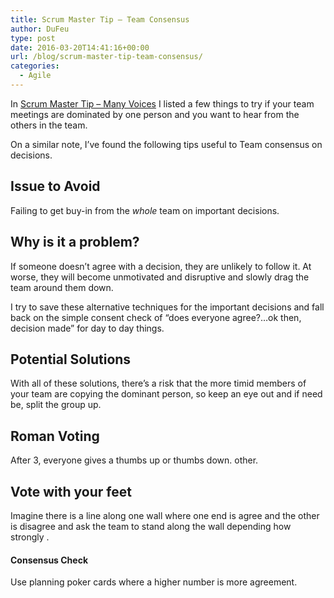 ```yaml
---
title: Scrum Master Tip – Team Consensus
author: DuFeu
type: post
date: 2016-03-20T14:41:16+00:00
url: /blog/scrum-master-tip-team-consensus/
categories:
  - Agile
---
```


In [Scrum Master Tip &#8211; Many Voices][1] I listed a few things to try if your team meetings are dominated by one person and you want to hear from the others in the team.

On a similar note, I&#8217;ve found the following tips useful to Team consensus on decisions.

## Issue to Avoid

Failing to get buy-in from the _whole_ team on important decisions.

## Why is it a problem?

If someone doesn&#8217;t agree with a decision, they are unlikely to follow it. At worse, they will become unmotivated and disruptive and slowly drag the team around them down.

I try to save these alternative techniques for the important decisions and fall back on the simple consent check of &#8220;does everyone agree?&#8230;ok then, decision made&#8221; for day to day things.

## Potential Solutions

With all of these solutions, there&#8217;s a risk that the more timid members of your team are copying the dominant person, so keep an eye out and if need be, split the group up.

## Roman Voting

After 3, everyone gives a thumbs up or thumbs down. other.

## Vote with your feet

Imagine there is a line along one wall where one end is agree and the other is disagree and ask the team to stand along the wall depending how strongly .

#### Consensus Check

Use planning poker cards where a higher number is more agreement.

[1]: /blog/scrum-master-tip-many-voices/
